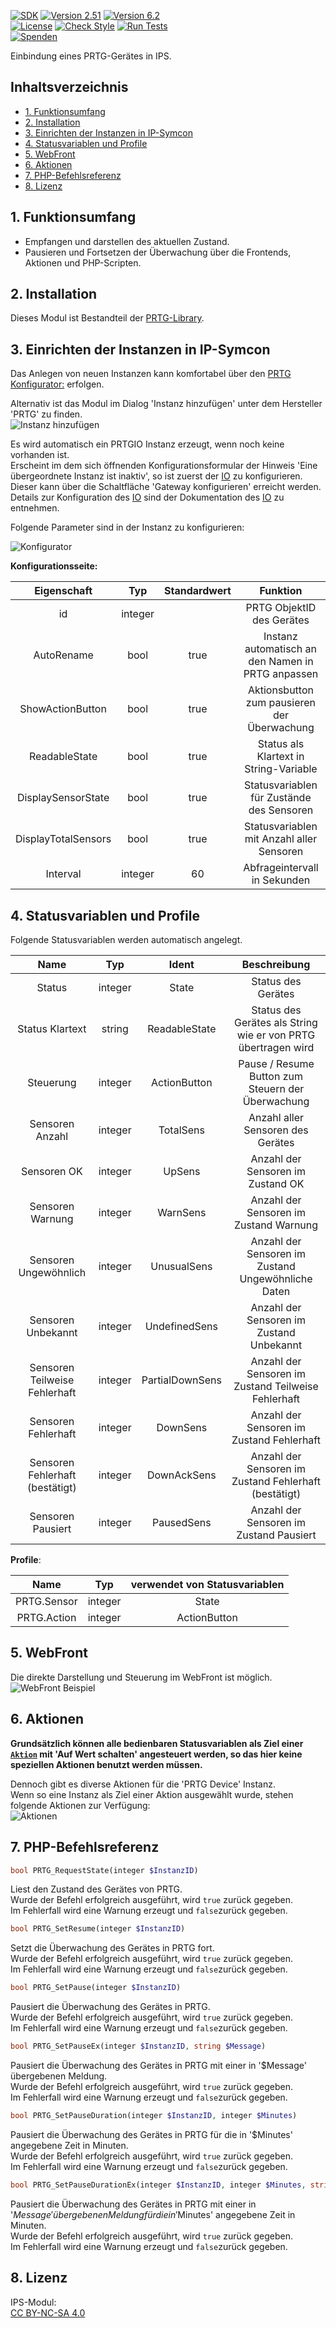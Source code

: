 [![SDK](https://img.shields.io/badge/Symcon-PHPModul-red.svg)](https://www.symcon.de/service/dokumentation/entwicklerbereich/sdk-tools/sdk-php/)
[![Version 2.51](https://img.shields.io/badge/Modul%20Version-2.51-blue.svg)]()
[![Version 6.2](https://img.shields.io/badge/Symcon%20Version-6.2%20%3E-green.svg)](https://www.symcon.de/de/service/dokumentation/installation/migrationen/v61-v62-q2-2022/)  
[![License](https://img.shields.io/badge/License-CC%20BY--NC--SA%204.0-green.svg)](https://creativecommons.org/licenses/by-nc-sa/4.0/)
[![Check Style](https://github.com/Nall-chan/PRTG/workflows/Check%20Style/badge.svg)](https://github.com/Nall-chan/PRTG/actions)
[![Run Tests](https://github.com/Nall-chan/PRTG/workflows/Run%20Tests/badge.svg)](https://github.com/Nall-chan/PRTG/actions)  
[![Spenden](https://www.paypalobjects.com/de_DE/DE/i/btn/btn_donate_SM.gif)](../README.md#4-spenden)  

Einbindung eines PRTG-Gerätes in IPS.  

## Inhaltsverzeichnis <!-- omit in toc -->

- [1. Funktionsumfang](#1-funktionsumfang)
- [2. Installation](#2-installation)
- [3. Einrichten der Instanzen in IP-Symcon](#3-einrichten-der-instanzen-in-ip-symcon)
- [4. Statusvariablen und Profile](#4-statusvariablen-und-profile)
- [5. WebFront](#5-webfront)
- [6. Aktionen](#6-aktionen)
- [7. PHP-Befehlsreferenz](#7-php-befehlsreferenz)
- [8. Lizenz](#8-lizenz)

## 1. Funktionsumfang

 - Empfangen und darstellen des aktuellen Zustand.  
 - Pausieren und Fortsetzen der Überwachung über die Frontends, Aktionen und PHP-Scripten.  

## 2. Installation

 Dieses Modul ist Bestandteil der [PRTG-Library](../README.md#3-software-installation). 

## 3. Einrichten der Instanzen in IP-Symcon

Das Anlegen von neuen Instanzen kann komfortabel über den [PRTG Konfigurator:](../PRTGConfigurator/README.md#3-einrichten-der-instanzen-in-ip-symcon) erfolgen. 

Alternativ ist das Modul im Dialog 'Instanz hinzufügen' unter dem Hersteller 'PRTG' zu finden.  
![Instanz hinzufügen](imgs/add.png)  

Es wird automatisch ein PRTGIO Instanz erzeugt, wenn noch keine vorhanden ist.  
Erscheint im dem sich öffnenden Konfigurationsformular der Hinweis 'Eine übergeordnete Instanz ist inaktiv', so ist zuerst der [IO](../PRTGIO/README.md#4-einrichten-der-instanzen-in-ip-symcon) zu konfigurieren.  
Dieser kann über die Schaltfläche 'Gateway konfigurieren' erreicht werden.  
Details zur Konfiguration des [IO](../PRTGIO/README.md#4-einrichten-der-instanzen-in-ip-symcon) sind der Dokumentation des [IO](../PRTGIO/README.md#4-einrichten-der-instanzen-in-ip-symcon) zu entnehmen.

Folgende Parameter sind in der Instanz zu konfigurieren:  

![Konfigurator](imgs/conf.png)  

**Konfigurationsseite:**  

|     Eigenschaft     |   Typ   | Standardwert |                     Funktion                      |
| :-----------------: | :-----: | :----------: | :-----------------------------------------------: |
|         id          | integer |              |             PRTG ObjektID des Gerätes             |
|     AutoRename      |  bool   |     true     | Instanz automatisch an den Namen in PRTG anpassen |
|  ShowActionButton   |  bool   |     true     |    Aktionsbutton zum pausieren der Überwachung    |
|    ReadableState    |  bool   |     true     |      Status als Klartext in String-Variable       |
| DisplaySensorState  |  bool   |     true     |     Statusvariablen für Zustände des Sensoren     |
| DisplayTotalSensors |  bool   |     true     |     Statusvariablen mit Anzahl aller Sensoren     |
|      Interval       | integer |      60      |           Abfrageintervall in Sekunden            |

## 4. Statusvariablen und Profile

Folgende Statusvariablen werden automatisch angelegt.  

|              Name               |   Typ   |      Ident      |                         Beschreibung                          |
| :-----------------------------: | :-----: | :-------------: | :-----------------------------------------------------------: |
|             Status              | integer |      State      |                      Status des Gerätes                       |
|         Status Klartext         | string  |  ReadableState  | Status des Gerätes als String wie er von PRTG übertragen wird |
|            Steuerung            | integer |  ActionButton   |       Pause / Resume Button zum Steuern der Überwachung       |
|         Sensoren Anzahl         | integer |    TotalSens    |               Anzahl aller Sensoren des Gerätes               |
|           Sensoren OK           | integer |     UpSens      |               Anzahl der Sensoren im Zustand OK               |
|        Sensoren Warnung         | integer |    WarnSens     |            Anzahl der Sensoren im Zustand Warnung             |
|      Sensoren Ungewöhnlich      | integer |   UnusualSens   |      Anzahl der Sensoren im Zustand Ungewöhnliche Daten       |
|       Sensoren Unbekannt        | integer |  UndefinedSens  |           Anzahl der Sensoren im Zustand Unbekannt            |
|  Sensoren Teilweise Fehlerhaft  | integer | PartialDownSens |      Anzahl der Sensoren im Zustand Teilweise Fehlerhaft      |
|       Sensoren Fehlerhaft       | integer |    DownSens     |           Anzahl der Sensoren im Zustand Fehlerhaft           |
| Sensoren Fehlerhaft (bestätigt) | integer |   DownAckSens   |     Anzahl der Sensoren im Zustand Fehlerhaft (bestätigt)     |
|        Sensoren Pausiert        | integer |   PausedSens    |            Anzahl der Sensoren im Zustand Pausiert            |

**Profile**:

|    Name     |   Typ   | verwendet von Statusvariablen |
| :---------: | :-----: | :---------------------------: |
| PRTG.Sensor | integer |             State             |
| PRTG.Action | integer |         ActionButton          |

## 5. WebFront

Die direkte Darstellung und Steuerung im WebFront ist möglich.  
![WebFront Beispiel](imgs/wf.png)  

## 6. Aktionen

__Grundsätzlich können alle bedienbaren Statusvariablen als Ziel einer [`Aktion`](https://www.symcon.de/service/dokumentation/konzepte/automationen/ablaufplaene/aktionen/) mit 'Auf Wert schalten' angesteuert werden, so das hier keine speziellen Aktionen benutzt werden müssen.__

Dennoch gibt es diverse Aktionen für die 'PRTG Device' Instanz.  
Wenn so eine Instanz als Ziel einer Aktion ausgewählt wurde, stehen folgende Aktionen zur Verfügung:  
![Aktionen](imgs/actions.png)  

## 7. PHP-Befehlsreferenz

```php
bool PRTG_RequestState(integer $InstanzID)
```
Liest den Zustand des Gerätes von PRTG.  
Wurde der Befehl erfolgreich ausgeführt, wird `true` zurück gegeben.  
Im Fehlerfall wird eine Warnung erzeugt und `false`zurück gegeben.  

```php
bool PRTG_SetResume(integer $InstanzID)
```
Setzt die Überwachung des Gerätes in PRTG fort.  
Wurde der Befehl erfolgreich ausgeführt, wird `true` zurück gegeben.  
Im Fehlerfall wird eine Warnung erzeugt und `false`zurück gegeben.  

```php
bool PRTG_SetPause(integer $InstanzID)
```
Pausiert die Überwachung des Gerätes in PRTG.  
Wurde der Befehl erfolgreich ausgeführt, wird `true` zurück gegeben.  
Im Fehlerfall wird eine Warnung erzeugt und `false`zurück gegeben.  

```php
bool PRTG_SetPauseEx(integer $InstanzID, string $Message)
```
Pausiert die Überwachung des Gerätes in PRTG mit einer in '$Message' übergebenen Meldung.  
Wurde der Befehl erfolgreich ausgeführt, wird `true` zurück gegeben.  
Im Fehlerfall wird eine Warnung erzeugt und `false`zurück gegeben.  

```php
bool PRTG_SetPauseDuration(integer $InstanzID, integer $Minutes)
```
Pausiert die Überwachung des Gerätes in PRTG für die in '$Minutes' angegebene Zeit in Minuten.  
Wurde der Befehl erfolgreich ausgeführt, wird `true` zurück gegeben.  
Im Fehlerfall wird eine Warnung erzeugt und `false`zurück gegeben.  

```php
bool PRTG_SetPauseDurationEx(integer $InstanzID, integer $Minutes, string $Message)
```
Pausiert die Überwachung des Gerätes in PRTG mit einer in '$Message' übergebenen Meldung für die in '$Minutes' angegebene Zeit in Minuten.  
Wurde der Befehl erfolgreich ausgeführt, wird `true` zurück gegeben.  
Im Fehlerfall wird eine Warnung erzeugt und `false`zurück gegeben.  

## 8. Lizenz

  IPS-Modul:  
  [CC BY-NC-SA 4.0](https://creativecommons.org/licenses/by-nc-sa/4.0/)  
